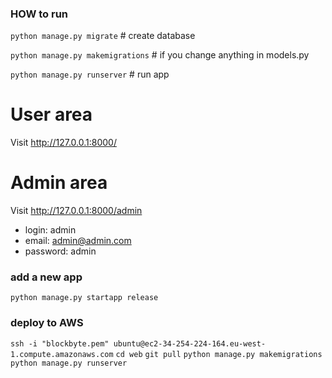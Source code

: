 
### HOW to run
`python manage.py migrate`     # create database

`python manage.py makemigrations`   # if you change anything in models.py

`python manage.py runserver`    # run app

# User area
Visit http://127.0.0.1:8000/

# Admin area
Visit http://127.0.0.1:8000/admin    
* login: admin 
* email: admin@admin.com 
* password: admin

### add a new app
`python manage.py startapp release`


### deploy to AWS

`ssh -i "blockbyte.pem" ubuntu@ec2-34-254-224-164.eu-west-1.compute.amazonaws.com`
`cd web`
`git pull`
`python manage.py makemigrations`
`python manage.py runserver`